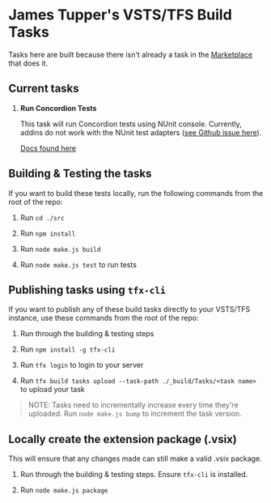 # James Tupper's VSTS/TFS Build Tasks

Tasks here are built because there isn't already a task in the [Marketplace](http://marketplace.visualstudio.com/) that does it.

## Current tasks

1. **Run Concordion Tests**

    This task will run Concordion tests using NUnit console. Currently, addins do not work with the NUnit test adapters ([see Github issue here](https://github.com/nunit/nunit3-vs-adapter/issues/222)).

    [Docs found here](https://github.com/jamestupper/tppr-vsts-tasks/blob/master/src/Tasks/RunConcordion/icon.png)

## Building & Testing the tasks

If you want to build these tests locally, run the following commands from the root of the repo:

1. Run `cd ./src`

2. Run `npm install`

3. Run `node make.js build`

4. Run `node make.js test` to run tests

## Publishing tasks using `tfx-cli`

If you want to publish any of these build tasks directly to your VSTS/TFS instance, use these commands from the root of the repo:

1. Run through the building & testing steps

2. Run `npm install -g tfx-cli`

3. Run `tfx login` to login to your server

4. Run `tfx build tasks upload --task-path ./_build/Tasks/<task name>` to upload your task

> NOTE: Tasks need to incrementally increase every time they're uploaded. Run `node make.js bump` to increment the task version.

## Locally create the extension package (.vsix)

This will ensure that any changes made can still make a valid .vsix package.

1. Run through the building & testing steps. Ensure `tfx-cli` is installed.

2. Run `node make.js package`